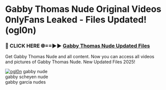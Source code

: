# Gabby Thomas Nude Original Videos 0nlyFans Leaked - Files Updated! (ogl0n)

<h3>🔴 CLICK HERE 🌐==►► <a href="https://tinyurl.com/52m3yx9h" rel="nofollow">Gabby Thomas Nude Updated Files</a></h3>

Get Gabby Thomas Nude and all content. Now you can access all videos and pictures of Gabby Thomas Nude. New Updated Files 2025!

[![ogl0n](https://i.imgur.com/TnHtlc8.gif)](https://tinyurl.com/52m3yx9h)
gabby nude<br>
gabby scheyen nude<br>
gabby garcia nudes